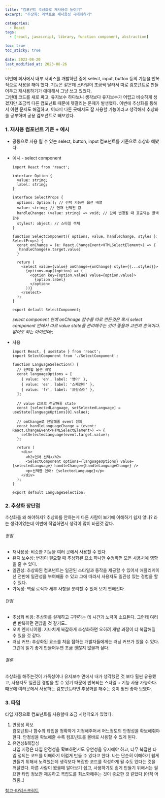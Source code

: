 ```yaml
---
title: "컴포넌트 추상화로 재사용성 높이기"
excerpt: "추상화: 리액트로 재사용성 극대화하기"

categories:
  - React
tags:
  - [react, javascript, library, function component, abstraction]

toc: true
toc_sticky: true
 
date: 2023-08-20
last_modified_at: 2023-08-26
---
```


이번에 회사에서 내부 서비스를 개발하던 중에 select, input, button 등의 기능을 반복적으로 사용을 해야 했다. 기능은 같은데 스타일이 조금씩 달라서 따로 컴포넌트로 만들어두고 재사용하기가 애매해서 그냥 쓰고 있었다.     
그런데 코드를 새로 짜고, 유지보수 하다보니 생각보다 유지보수가 어렵고 비슷하게 생겼지만 조금씩 다른 컴포넌트 때문에 헷갈리는 문제가 발생했다. 이번에 추상화를 통해서 이런 문제도 해결하고, 어짜피 다른 곳에서도 잘 사용할 기능이라고 생각해서 추상화를 공부하며 공용 컴포넌트로 빼보았다.

### 1. 재사용 컴포넌트 기준 + 예시
  - 공통으로 사용 될 수 있는 select, button, input 컴포넌트를 기준으로 추상화 해봤다.
  - 예시 - select component
    ```tsx
    import React from 'react';

    interface Option {
      value: string;
      label: string;
    }

    interface SelectProps {
      options: Option[]; // 선택 가능한 옵션 배열
      value: string; // 현재 선택된 값
      handleChange: (value: string) => void; // 값이 변경될 때 호출되는 콜백 함수
      styles?: object; // 스타일 객체
    }

    function SelectComponent({ options, value, handleChange, styles }: SelectProps) {
      const onChange = (e: React.ChangeEvent<HTMLSelectElement>) => {
       handleChange(e.target.value)
      }

      return (
        <select value={value} onChange={onChange} style={{...styles}}>
          {options.map((option) => (
            <option key={option.value} value={option.value}>
              {option.label}
            </option>
          ))}
        </select>
      );
    }

    export default SelectComponent;
    ```     

    *select component 안에 onChnage 함수를 따로 만든것은 혹시 select component 안에서 따로 value state를 관리해주는 것이 좋을까 고민의 흔적이다. 없어도 되는 아이인데;;*

  - 사용
    ```tsx
    import React, { useState } from 'react';
    import SelectComponent from './SelectComponent';

    function LanguageSelection() {
      // 선택할 옵션 배열
      const languageOptions = [
        { value: 'en', label: '영어' },
        { value: 'es', label: '스페인어' },
        { value: 'fr', label: '프랑스어' },
      ];

      // value 값으로 전달해줄 state
      const [selectedLanguage, setSelectedLanguage] = useState(languageOptions[0].value);

      // onChange로 전달해줄 event 정의
      const handleLanguageChange = (event: React.ChangeEvent<HTMLSelectElement>) => {
        setSelectedLanguage(event.target.value);
      };

      return (
        <div>
          <h2>언어 선택</h2>
          <SelectComponent options={languageOptions} value={selectedLanguage} handleChange={handleLanguageChange} />
          <p>선택한 언어: {selectedLanguage}</p>
        </div>
      );
    }

    export default LanguageSelection;
    ```

### 2. 추상화 장단점
추상화를 왜 해야하지? 추상화를 안하는게 다른 사람이 보기에 이해하기 쉽지 않나? 라는 생각이었는데 이번에 작업하면서 생각이 많이 바뀐것 같다.
###### 장점
  - 재사용성: 비슷한 기능을 여러 곳에서 사용할 수 있다.
  - 유지 보수성: 변경이 필요할 때 추상화된 요소 하나만 수정하면 모든 사용처에 영향을 줄 수 있다.
  - 일관성: 추상화된 컴포넌트는 일관된 스타일과 동작을 제공할 수 있어서 애플리케이션 전반에 일관성을 부여해줄 수 있고 그에 따라서 사용자도 일관성 있는 경험을 할 수 있다.
  - 가독성: 핵심 로직과 세부 사항을 분리할 수 있어 보기 편해진다.

###### 단점
  - 추상화 비용: 추상화를 설계하고 구현하는 데 시간과 노력이 소요된다. 그런데 여러번 반복하면 괜찮을 것 같기도..
  - 오버 엔지니어링: 지나치게 복잡하게 추상화하면 오히려 개발 과정이 더 복잡해질 수 있을 것 같다.
  - 러닝 커브: 추상화된 요소를 처음 접하는 개발자들에게는 러닝 커브가 있을 수 있다. 그런데 읽기 좋게 만들어두면 조금 괜찮지 않을까 싶다.

###### 결론
  추상화를 해주는것이 가독성이나 유지보수 면에서 내가 생각했던 것 보다 훨씬 유용했고, 사용자도 일관된 경험을 할 수 있기 때문에 반복되는 스타일 + 기능 사용 가능하다. 때문에 여러곳에서 사용하는 컴포넌트라면 추상화를 해주는 것이 훨씬 좋아 보였다.

### 3. 타입
타입 지정으로 컴포넌트를 사용할때 조금 시행착오가 있었다. 
1. 안정성 확보    
  컴포넌트나 함수의 타입을 정확하게 지정해주어서 어느정도의 안정성을 확보해줘야 한다. 안정성을 확보해줄 수록 컴포넌트를 올바로 사용할 수 있게 된다.
2. 유연성&복잡성     
  타입 지정은 타입 안정성을 확보하면서도 유연성을 유지해야 하고, 너무 복잡한 타입 정의는 코드를 이해하기 어렵게 만들 수 있다고 한다. 나는 단순히 이해하기 쉽게 만들기 위해서 노력했는데 생각보다 복잡한 코드를 작성하게 될 수도 있다는 것을 깨달았다. 아른 사람이 봤을때 알아보기 쉽고, 사용하기도 쉽게 만들기 위해서는 필요한 타입 정보만 제공하고 복잡도를 최소화해주는 것이 중요한 것 같았다.(아직 어려움..)

[참고-타입스크립트](https://www.typescriptlang.org/ko/docs/)